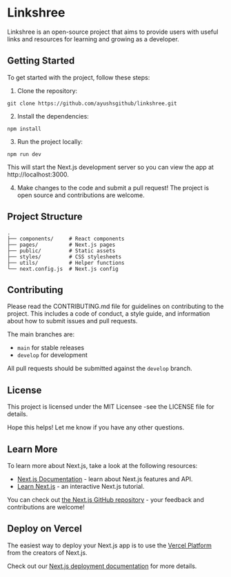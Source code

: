  # Linkshree

Linkshree is an open-source project that aims to provide users with useful links and resources for learning and growing as a developer.



## Getting Started

To get started with the project, follow these steps:

1. Clone the repository:

```
git clone https://github.com/ayushsgithub/linkshree.git
```

2. Install the dependencies: 

```
npm install
```

3. Run the project locally:

```
npm run dev
```

This will start the Next.js development server so you can view the app at http://localhost:3000.

4. Make changes to the code and submit a pull request! The project is open source and contributions are welcome.

## Project Structure

```
.
├── components/     # React components
├── pages/          # Next.js pages 
├── public/         # Static assets 
├── styles/         # CSS stylesheets
├── utils/          # Helper functions
└── next.config.js  # Next.js config
```

## Contributing 

Please read the CONTRIBUTING.md file for guidelines on contributing to the project. This includes a code of conduct, a style guide, and information about how to submit issues and pull requests.

The main branches are:

- `main` for stable releases 
- `develop` for development 

All pull requests should be submitted against the `develop` branch.

## License

This project is licensed under the MIT Licensee -see the LICENSE file for details.

Hope this helps! Let me know if you have any other questions.

## Learn More

To learn more about Next.js, take a look at the following resources:

- [Next.js Documentation](https://nextjs.org/docs) - learn about Next.js features and API.
- [Learn Next.js](https://nextjs.org/learn) - an interactive Next.js tutorial.

You can check out [the Next.js GitHub repository](https://github.com/vercel/next.js/) - your feedback and contributions are welcome!

## Deploy on Vercel

The easiest way to deploy your Next.js app is to use the [Vercel Platform](https://vercel.com/new?utm_medium=default-template&filter=next.js&utm_source=create-next-app&utm_campaign=create-next-app-readme) from the creators of Next.js.

Check out our [Next.js deployment documentation](https://nextjs.org/docs/deployment) for more details.
